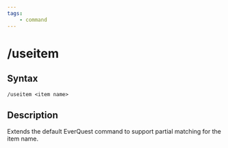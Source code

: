 ```yaml
---
tags:
    - command
---
```

# /useitem

## Syntax

```eqcommand
/useitem <item name>
```

## Description

Extends the default EverQuest command to support partial matching for the item name.